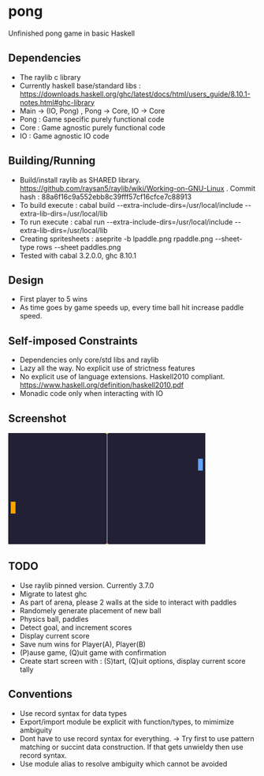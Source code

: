 # pong
Unfinished pong game in basic Haskell

## Dependencies
* The raylib c library
* Currently haskell base/standard libs : https://downloads.haskell.org/ghc/latest/docs/html/users_guide/8.10.1-notes.html#ghc-library
* Main -> (IO, Pong) , Pong -> Core, IO -> Core
* Pong : Game specific purely functional code
* Core : Game agnostic purely functional code
* IO : Game agnostic IO code

## Building/Running
* Build/install raylib as SHARED library. https://github.com/raysan5/raylib/wiki/Working-on-GNU-Linux . Commit hash : 88a6f16c9a552ebb8c39fff57cf16cfce7c88913
* To build execute : cabal build --extra-include-dirs=/usr/local/include --extra-lib-dirs=/usr/local/lib
* To run execute : cabal run --extra-include-dirs=/usr/local/include --extra-lib-dirs=/usr/local/lib
* Creating spritesheets : aseprite -b lpaddle.png rpaddle.png --sheet-type rows --sheet paddles.png
* Tested with cabal 3.2.0.0, ghc 8.10.1

## Design
* First player to 5 wins
* As time goes by game speeds up, every time ball hit increase paddle speed.

## Self-imposed Constraints
* Dependencies only core/std libs and raylib
* Lazy all the way. No explicit use of strictness features
* No explicit use of language extensions. Haskell2010 compliant. https://www.haskell.org/definition/haskell2010.pdf
* Monadic code only when interacting with IO
## Screenshot
![Screenshot image](https://github.com/danielc777888/pong/blob/main/screenshot.png "Screenshot")

## TODO
* Use raylib pinned version. Currently 3.7.0
* Migrate to latest ghc
* As part of arena, please 2 walls at the side to interact with paddles
* Randomely generate placement of new ball
* Physics ball, paddles
* Detect goal, and increment scores
* Display current score
* Save num wins for Player(A), Player(B)
* (P)ause game, (Q)uit game with confirmation
* Create start screen with : (S)tart, (Q)uit options, display current score tally

## Conventions
* Use record syntax for data types
* Export/import module be explicit with function/types, to mimimize ambiguity
* Dont have to use record syntax for everything.
        -> Try first to use  pattern matching or succint data construction. If that gets unwieldy then use record syntax.
* Use module alias to resolve ambiguity which cannot be avoided
